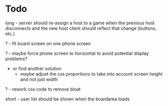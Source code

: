 # Todo

long - server should re-assign a host to a game when the previous host disconnects and the new host client should reflect that change (buttons, etc.)

? - fit board screen on one phone screen

? - maybe force phone screen to horizontal to avoid potential display problems?
  - or find another solution
    - maybe adjust the css proportions to take into account screen height and not just width

? - rework css code to remove bloat

short - user list should be shown when the boardarea loads
